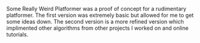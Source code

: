 Some Really Weird Platformer was a proof of concept for a rudimentary platformer.
The first version was extremely basic but allowed for me to get some ideas down.
The second version is a more refined version which implimented other algorithms from other projects I worked on and online tutorials.
